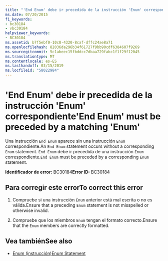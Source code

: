 ```yaml
---
title: "'End Enum' debe ir precedida de la instrucción 'Enum' correspondiente"
ms.date: 07/20/2015
f1_keywords:
- bc30184
- vbc30184
helpviewer_keywords:
- BC30184
ms.assetid: b7f5ebf0-10c8-4320-8caf-dffc24ae8a71
ms.openlocfilehash: 82036da296b34f61727f9bb90cdf6384607f9269
ms.sourcegitcommit: 5c1abeec15fbddcc7dbaa729fabc1f1f29f12045
ms.translationtype: MT
ms.contentlocale: es-ES
ms.lasthandoff: 03/15/2019
ms.locfileid: "58022984"
---
```

# <a name="end-enum-must-be-preceded-by-a-matching-enum"></a><span data-ttu-id="a2d99-102">'End Enum' debe ir precedida de la instrucción 'Enum' correspondiente</span><span class="sxs-lookup"><span data-stu-id="a2d99-102">'End Enum' must be preceded by a matching 'Enum'</span></span>
<span data-ttu-id="a2d99-103">Una instrucción `End Enum` aparece sin una instrucción `Enum` correspondiente.</span><span class="sxs-lookup"><span data-stu-id="a2d99-103">An `End Enum` statement occurs without a corresponding `Enum` statement.</span></span> <span data-ttu-id="a2d99-104">`End Enum` debe ir precedida de una instrucción `Enum` correspondiente.</span><span class="sxs-lookup"><span data-stu-id="a2d99-104">`End Enum` must be preceded by a corresponding `Enum` statement.</span></span>  
  
 <span data-ttu-id="a2d99-105">**Identificador de error:** BC30184</span><span class="sxs-lookup"><span data-stu-id="a2d99-105">**Error ID:** BC30184</span></span>  
  
## <a name="to-correct-this-error"></a><span data-ttu-id="a2d99-106">Para corregir este error</span><span class="sxs-lookup"><span data-stu-id="a2d99-106">To correct this error</span></span>  
  
1.  <span data-ttu-id="a2d99-107">Compruebe si una instrucción `Enum` anterior está mal escrita o no es válida.</span><span class="sxs-lookup"><span data-stu-id="a2d99-107">Ensure that a preceding `Enum` statement is not misspelled or otherwise invalid.</span></span>  
  
2.  <span data-ttu-id="a2d99-108">Compruebe que los miembros `Enum` tengan el formato correcto.</span><span class="sxs-lookup"><span data-stu-id="a2d99-108">Ensure that the `Enum` members are correctly formatted.</span></span>  
  
## <a name="see-also"></a><span data-ttu-id="a2d99-109">Vea también</span><span class="sxs-lookup"><span data-stu-id="a2d99-109">See also</span></span>

- [<span data-ttu-id="a2d99-110">Enum (instrucción)</span><span class="sxs-lookup"><span data-stu-id="a2d99-110">Enum Statement</span></span>](../../visual-basic/language-reference/statements/enum-statement.md)

